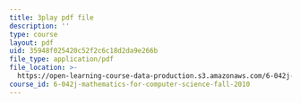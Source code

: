 ```yaml
---
title: 3play pdf file
description: ''
type: course
layout: pdf
uid: 35948f025420c52f2c6c18d2da9e266b
file_type: application/pdf
file_location: >-
  https://open-learning-course-data-production.s3.amazonaws.com/6-042j-mathematics-for-computer-science-fall-2010/35948f025420c52f2c6c18d2da9e266b_L3LMbpZIKhQ.pdf
course_id: 6-042j-mathematics-for-computer-science-fall-2010
---
```

